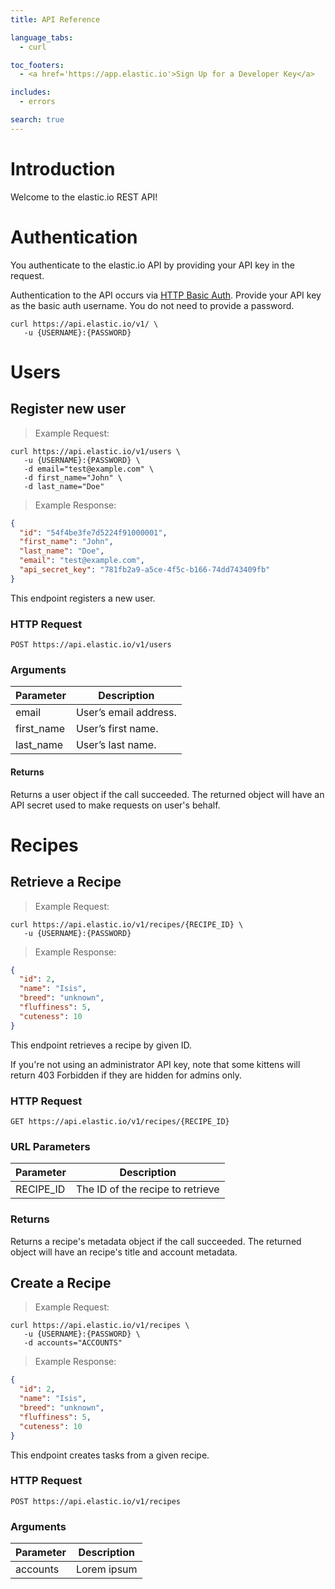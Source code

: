 ```yaml
---
title: API Reference

language_tabs:
  - curl

toc_footers:
  - <a href='https://app.elastic.io'>Sign Up for a Developer Key</a>

includes:
  - errors

search: true
---
```


# Introduction

Welcome to the elastic.io REST API!

# Authentication

You authenticate to the elastic.io API by providing your API key in the request.

Authentication to the API occurs via [HTTP Basic Auth](http://en.wikipedia.org/wiki/Basic_access_authentication). Provide your API key as the basic auth username. You do not need to provide a password.

````curl
curl https://api.elastic.io/v1/ \
   -u {USERNAME}:{PASSWORD}
````

# Users

## Register new user

> Example Request:

```curl
curl https://api.elastic.io/v1/users \
   -u {USERNAME}:{PASSWORD} \
   -d email="test@example.com" \
   -d first_name="John" \
   -d last_name="Doe"
```

> Example Response:

```json
{
  "id": "54f4be3fe7d5224f91000001",
  "first_name": "John",
  "last_name": "Doe",
  "email": "test@example.com",
  "api_secret_key": "781fb2a9-a5ce-4f5c-b166-74dd743409fb"
}
```

This endpoint registers a new user.

### HTTP Request

`POST https://api.elastic.io/v1/users`

### Arguments

Parameter | Description
--------- | -----------
email | User’s email address.
first_name | User’s first name.
last_name | User’s last name.

#### Returns

Returns a user object if the call succeeded. The returned object will have an API secret used to make requests on user's behalf.

# Recipes

## Retrieve a Recipe


> Example Request:


```curl
curl https://api.elastic.io/v1/recipes/{RECIPE_ID} \
   -u {USERNAME}:{PASSWORD}
```

> Example Response:

```json
{
  "id": 2,
  "name": "Isis",
  "breed": "unknown",
  "fluffiness": 5,
  "cuteness": 10
}
```

This endpoint retrieves a recipe by given ID.

<aside class="warning">If you're not using an administrator API key, note that some kittens will return 403 Forbidden if they are hidden for admins only.</aside>

### HTTP Request

`GET https://api.elastic.io/v1/recipes/{RECIPE_ID}`

### URL Parameters

Parameter | Description
--------- | -----------
RECIPE_ID | The ID of the recipe to retrieve

### Returns

Returns a recipe's metadata object if the call succeeded. The returned object will have an recipe's title and account metadata.

## Create a Recipe

> Example Request:

```curl
curl https://api.elastic.io/v1/recipes \
   -u {USERNAME}:{PASSWORD} \
   -d accounts="ACCOUNTS"
```

> Example Response:

```json
{
  "id": 2,
  "name": "Isis",
  "breed": "unknown",
  "fluffiness": 5,
  "cuteness": 10
}
```

This endpoint creates tasks from a given recipe.

### HTTP Request

`POST https://api.elastic.io/v1/recipes`

### Arguments

Parameter | Description
--------- | -----------
accounts | Lorem ipsum

